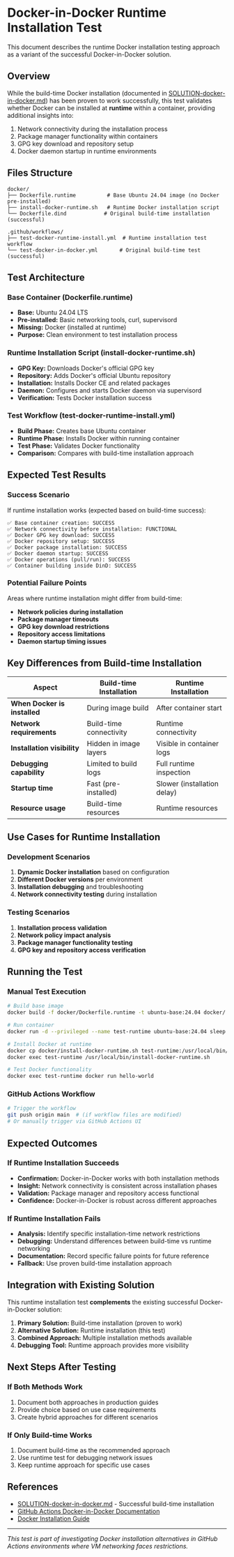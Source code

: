 # Docker-in-Docker Runtime Installation Test

This document describes the runtime Docker installation testing approach as a variant of the successful Docker-in-Docker solution.

## Overview

While the build-time Docker installation (documented in [SOLUTION-docker-in-docker.md](SOLUTION-docker-in-docker.md)) has been proven to work successfully, this test validates whether Docker can be installed at **runtime** within a container, providing additional insights into:

1. Network connectivity during the installation process
2. Package manager functionality within containers
3. GPG key download and repository setup
4. Docker daemon startup in runtime environments

## Files Structure

```
docker/
├── Dockerfile.runtime          # Base Ubuntu 24.04 image (no Docker pre-installed)
├── install-docker-runtime.sh   # Runtime Docker installation script
└── Dockerfile.dind            # Original build-time installation (successful)

.github/workflows/
├── test-docker-runtime-install.yml  # Runtime installation test workflow
└── test-docker-in-docker.yml       # Original build-time test (successful)
```

## Test Architecture

### Base Container (Dockerfile.runtime)

- **Base:** Ubuntu 24.04 LTS
- **Pre-installed:** Basic networking tools, curl, supervisord
- **Missing:** Docker (installed at runtime)
- **Purpose:** Clean environment to test installation process

### Runtime Installation Script (install-docker-runtime.sh)

- **GPG Key:** Downloads Docker's official GPG key
- **Repository:** Adds Docker's official Ubuntu repository
- **Installation:** Installs Docker CE and related packages
- **Daemon:** Configures and starts Docker daemon via supervisord
- **Verification:** Tests Docker installation success

### Test Workflow (test-docker-runtime-install.yml)

- **Build Phase:** Creates base Ubuntu container
- **Runtime Phase:** Installs Docker within running container
- **Test Phase:** Validates Docker functionality
- **Comparison:** Compares with build-time installation approach

## Expected Test Results

### Success Scenario

If runtime installation works (expected based on build-time success):

```
✅ Base container creation: SUCCESS
✅ Network connectivity before installation: FUNCTIONAL
✅ Docker GPG key download: SUCCESS
✅ Docker repository setup: SUCCESS
✅ Docker package installation: SUCCESS
✅ Docker daemon startup: SUCCESS
✅ Docker operations (pull/run): SUCCESS
✅ Container building inside DinD: SUCCESS
```

### Potential Failure Points

Areas where runtime installation might differ from build-time:

- **Network policies during installation**
- **Package manager timeouts**
- **GPG key download restrictions**
- **Repository access limitations**
- **Daemon startup timing issues**

## Key Differences from Build-time Installation

| Aspect                       | Build-time Installation | Runtime Installation        |
| ---------------------------- | ----------------------- | --------------------------- |
| **When Docker is installed** | During image build      | After container start       |
| **Network requirements**     | Build-time connectivity | Runtime connectivity        |
| **Installation visibility**  | Hidden in image layers  | Visible in container logs   |
| **Debugging capability**     | Limited to build logs   | Full runtime inspection     |
| **Startup time**             | Fast (pre-installed)    | Slower (installation delay) |
| **Resource usage**           | Build-time resources    | Runtime resources           |

## Use Cases for Runtime Installation

### Development Scenarios

1. **Dynamic Docker installation** based on configuration
2. **Different Docker versions** per environment
3. **Installation debugging** and troubleshooting
4. **Network connectivity testing** during installation

### Testing Scenarios

1. **Installation process validation**
2. **Network policy impact analysis**
3. **Package manager functionality testing**
4. **GPG key and repository access verification**

## Running the Test

### Manual Test Execution

```bash
# Build base image
docker build -f docker/Dockerfile.runtime -t ubuntu-base:24.04 docker/

# Run container
docker run -d --privileged --name test-runtime ubuntu-base:24.04 sleep infinity

# Install Docker at runtime
docker cp docker/install-docker-runtime.sh test-runtime:/usr/local/bin/
docker exec test-runtime /usr/local/bin/install-docker-runtime.sh

# Test Docker functionality
docker exec test-runtime docker run hello-world
```

### GitHub Actions Workflow

```bash
# Trigger the workflow
git push origin main  # (if workflow files are modified)
# Or manually trigger via GitHub Actions UI
```

## Expected Outcomes

### If Runtime Installation Succeeds

- **Confirmation:** Docker-in-Docker works with both installation methods
- **Insight:** Network connectivity is consistent across installation phases
- **Validation:** Package manager and repository access functional
- **Confidence:** Docker-in-Docker is robust across different approaches

### If Runtime Installation Fails

- **Analysis:** Identify specific installation-time network restrictions
- **Debugging:** Understand differences between build-time vs runtime networking
- **Documentation:** Record specific failure points for future reference
- **Fallback:** Use proven build-time installation approach

## Integration with Existing Solution

This runtime installation test **complements** the existing successful Docker-in-Docker solution:

1. **Primary Solution:** Build-time installation (proven to work)
2. **Alternative Solution:** Runtime installation (this test)
3. **Combined Approach:** Multiple installation methods available
4. **Debugging Tool:** Runtime approach provides more visibility

## Next Steps After Testing

### If Both Methods Work

1. Document both approaches in production guides
2. Provide choice based on use case requirements
3. Create hybrid approaches for different scenarios

### If Only Build-time Works

1. Document build-time as the recommended approach
2. Use runtime test for debugging network issues
3. Keep runtime approach for specific use cases

## References

- [SOLUTION-docker-in-docker.md](SOLUTION-docker-in-docker.md) - Successful build-time installation
- [GitHub Actions Docker-in-Docker Documentation](https://docs.github.com/en/actions/using-containerized-services/about-service-containers)
- [Docker Installation Guide](https://docs.docker.com/engine/install/ubuntu/)

---

_This test is part of investigating Docker installation alternatives in GitHub Actions environments where VM networking faces restrictions._
